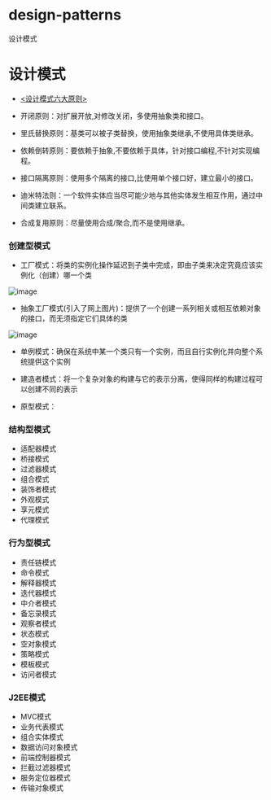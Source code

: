 # design-patterns
设计模式
# 设计模式

- [<设计模式六大原则>](https://blog.csdn.net/q291611265/article/details/48465113)

- 开闭原则：对扩展开放,对修改关闭，多使用抽象类和接口。
- 里氏替换原则：基类可以被子类替换，使用抽象类继承,不使用具体类继承。
- 依赖倒转原则：要依赖于抽象,不要依赖于具体，针对接口编程,不针对实现编程。
- 接口隔离原则：使用多个隔离的接口,比使用单个接口好，建立最小的接口。
- 迪米特法则：一个软件实体应当尽可能少地与其他实体发生相互作用，通过中间类建立联系。
- 合成复用原则：尽量使用合成/聚合,而不是使用继承。

### 创建型模式
- 工厂模式：将类的实例化操作延迟到子类中完成，即由子类来决定究竟应该实例化（创建）哪一个类

![image](http://www.runoob.com/wp-content/uploads/2014/08/factory_pattern_uml_diagram.jpg)

- 抽象工厂模式(引入了网上图片)：提供了一个创建一系列相关或相互依赖对象的接口，而无须指定它们具体的类

![image](https://github.com/iluwatar/java-design-patterns/blob/master/abstract-factory/etc/diagram1.png?raw=true)  

- 单例模式：确保在系统中某一个类只有一个实例，而且自行实例化并向整个系统提供这个实例

- 建造者模式：将一个复杂对象的构建与它的表示分离，使得同样的构建过程可以创建不同的表示

- 原型模式：

### 结构型模式
- 适配器模式
- 桥接模式
- 过滤器模式
- 组合模式
- 装饰者模式
- 外观模式
- 享元模式
- 代理模式

### 行为型模式
- 责任链模式
- 命令模式
- 解释器模式
- 迭代器模式
- 中介者模式
- 备忘录模式
- 观察者模式
- 状态模式
- 空对象模式
- 策略模式
- 模板模式
- 访问者模式

### J2EE模式
- MVC模式
- 业务代表模式
- 组合实体模式
- 数据访问对象模式
- 前端控制器模式
- 拦截过滤器模式
- 服务定位器模式
- 传输对象模式
